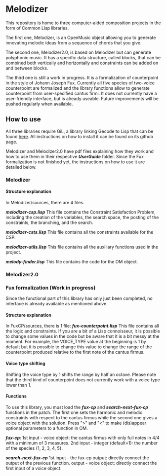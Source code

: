 # Melodizer

This repository is home to three computer-aided composition projects in the form of Common Lisp libraries.

The first one, Melodizer, is an OpenMusic object allowing you to generate innovating melodic ideas from a sequence of chords that you give.

The second one, Melodizer2.0, is based on Melodizer but can generate polyphonic music. It has a specific data structure, called blocks, that can be combined both vertically and horizontally and constraints can be added on and between blocks.

The third one is still a work in progress. It is a formalization of counterpoint in the style of Johann Joseph Fux. Currently all five species of two-voice counterpoint are formalized and the library functions allow to generate counterpoint from user-specified cantus firmi. It does not currently have a user-friendly interface, but is already useable. Future improvements will be pushed regularly when available.

## How to use
All three libraries require GiL, a library linking Gecode to Lisp that can be found [here](https://github.com/sprockeelsd/GiL). All instructions on how to install it can be found on its github page.

Melodizer and Melodizer2.0 have pdf files explaining how they work and how to use them in their respective ***UserGuide*** folder. Since the Fux formalization is not finished yet, the instructions on how to use it are detailed below.

### Melodizer

#### Structure explanation
In Melodizer/sources, there are 4 files.

***melodizer-csp.lisp***
This file contains the Constraint Satisfaction Problem, including the creation of the variables, the search space, the posting of the constraints, the branching, and the search.

***melodizer-csts.lisp***
This file contains all the constraints available for the CSP.

***melodizer-utils.lisp***
This file contains all the auxiliary functions used in the project.

***melody-finder.lisp***
This file contains the code for the OM object.

### Melodizer2.0

### Fux formalization (Work in progress)
Since the functional part of this library has only just been completed, no interface is already available as mentioned above.

#### Structure explanation
In FuxCP/sources, there is 1 file:
***fux-counterpoint.lisp***
This file contains all the logic and constraints. If you are a bit of a Lisp connoisseur, it is possible to change some values in the code but be aware that it is a bit messy at the moment. For example, the VOICE_TYPE value at the beginning is 1 by default but it is possible to change this value to change the range of the counterpoint produced relative to the first note of the cantus firmus.

#### Voice type shifting
Shifting the voice type by 1 shifts the range by half an octave. Please note that the third kind of counterpoint does not currently work with a voice type lower than 1.

#### Functions
To use this library, you must load the ***fux-cp*** and ***search-next-fux-cp*** functions in the patch. The first one sets the harmonic and melodic constraints with respect to the cantus firmus while the second one gives a voice object with the solution. Press ">" and "<" to make (dis)appear optional parameters to a function in OM. 

***fux-cp***:
1st input - voice object: the cantus firmus with only full notes in 4/4 with a minimum of 3 measures.
2nd input - integer (default=1): the number of the species {1, 2, 3, 4, 5}.

***search-next-fux-cp***
1st input - the fux-cp output: directly connect the output of the previous function. 
output - voice object: directly connect the first input of a voice object.
